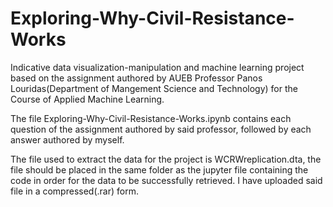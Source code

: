 # Exploring-Why-Civil-Resistance-Works
Indicative data visualization-manipulation and machine learning project based on the assignment authored by AUEB Professor Panos Louridas(Department of Mangement Science and Technology) for the Course of Applied Machine Learning.

The file Exploring-Why-Civil-Resistance-Works.ipynb contains each question of the assignment authored by said professor, followed by each answer authored by myself.

The file used to extract the data for the project is WCRWreplication.dta, the file should be placed in the same folder as the jupyter file containing the code in order for the data to be successfully retrieved. I have uploaded said file in a compressed(.rar) form.
